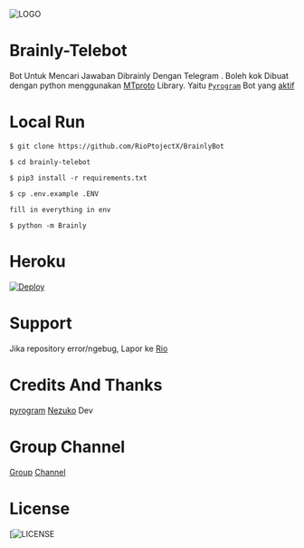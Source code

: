 ![LOGO](https://telegra.ph/file/ae2101aa6bed02b9d27f2.jpg)
# Brainly-Telebot
Bot Untuk Mencari Jawaban Dibrainly Dengan Telegram . Boleh kok
Dibuat dengan python menggunakan [MTproto](https://core.telegram.org/mtproto) Library. Yaitu [`Pyrogram`](https://docs.pyrogram.org)
Bot yang [aktif](https://t.me/brainlynbot)

# Local Run
```
$ git clone https://github.com/RioPtojectX/BrainlyBot

$ cd brainly-telebot

$ pip3 install -r requirements.txt

$ cp .env.example .ENV

fill in everything in env

$ python -m Brainly
```

# Heroku
[![Deploy](https://www.herokucdn.com/deploy/button.svg)](https://heroku.com/deploy?template=https://github.com/RioProjectX/BrainlyBot.git)

# Support 
Jika repository error/ngebug, Lapor ke [Rio](https://t.me/riio00)

# Credits And Thanks
[pyrogram](https://github.com/pyrogram)
[Nezuko](https://github.com/nekozu) Dev

# Group Channel
[Group](t.me/siiniaja) [Channel](t.me/riobotsupport)

# License
[![LICENSE](https://www.gnu.org/graphics/gplv3-or-later.png)
